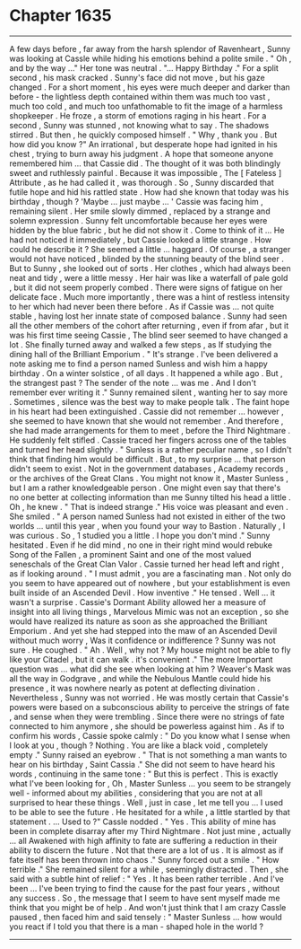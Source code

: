 
# Chapter 1635


---

A few days before , far away from the harsh splendor of Ravenheart , Sunny was looking at Cassle while hiding his emotions behind a polite smile .
" Oh , and by the way ..."
Her tone was neutral .
"... Happy Birthday ."
For a split second , his mask cracked .
Sunny's face did not move , but his gaze changed . For a short moment , his eyes were much deeper and darker than before - the lightless depth contained within them was much too vast , much too cold , and much too unfathomable to fit the image of a harmless shopkeeper .
He froze , a storm of emotions raging in his heart . For a second , Sunny was stunned , not knowing what to say .
The shadows stirred .
But then , he quickly composed himself .
" Why , thank you . But how did you know ?"
An irrational , but desperate hope had ignited in his chest , trying to burn away his judgment . A hope that someone anyone remembered him ... that Cassie did . The thought of it was both blindingly sweet and ruthlessly painful .
Because it was impossible , The [ Fateless ] Attribute , as he had called it , was thorough . So , Sunny discarded that futile hope and hid his rattled state .
How had she known that today was his birthday , though ?
'Maybe ... just maybe ... '
Cassie was facing him , remaining silent . Her smile slowly dimmed , replaced by a strange and solemn expression . Sunny felt uncomfortable because her eyes were hidden by the blue fabric , but he did not show it .
Come to think of it ...
He had not noticed it immediately , but Cassie looked a little strange .
How could he describe it ? She seemed a little ... haggard .
Of course , a stranger would not have noticed , blinded by the stunning beauty of the blind seer . But to Sunny , she looked out of sorts . Her clothes , which had always been neat and tidy , were a little messy . Her hair was like a waterfall of pale gold , but it did not seem properly combed . There were signs of fatigue on her delicate face .
Much more importantly , there was a hint of restless intensity to her which had never been there before . As if Cassie was ... not quite stable , having lost her innate state of composed balance .
Sunny had seen all the other members of the cohort after returning , even if from afar , but it was his first time seeing Cassie , The blind seer seemed to have changed a lot .
She finally turned away and walked a few steps , as If studying the dining hall of the Brilliant Emporium .
" It's strange . I've been delivered a note asking me to find a person named Sunless and wish him a happy birthday . On a winter solstice , of all days . It happened a while ago . But , the strangest past ? The sender of the note ... was me . And I don't remember ever writing it ."
Sunny remained silent , wanting her to say more . Sometimes , silence was the best way to make people talk .
The faint hope in his heart had been extinguished . Cassie did not remember ... however , she seemed to have known that she would not remember . And therefore , she had made arrangements for them to meet , before the Third Nightmare .
He suddenly felt stifled .
Cassie traced her fingers across one of the tables and turned her head slightly .
" Sunless is a rather peculiar name , so I didn't think that finding him would be difficult . But , to my surprise ... that person didn't seem to exist . Not in the government databases , Academy records , or the archives of the Great Clans . You might not know it , Master Sunless , but I am a rather knowledgeable person . One might even say that there's no one better at collecting information than me
Sunny tilted his head a little .
Oh , he knew .
" That is indeed strange ."
His voice was pleasant and even .
She smiled .
" A person named Sunless had not existed in either of the two worlds ... until this year , when you found your way to Bastion . Naturally , I was curious . So , 1 studied you a little . I hope you don't mind ."
Sunny hesitated . Even if he did mind , no one in their right mind would rebuke Song of the Fallen , a prominent Saint and one of the most valued seneschals of the Great Clan Valor .
Cassie turned her head left and right , as if looking around .
" I must admit , you are a fascinating man . Not only do you seem to have appeared out of nowhere , but your establishment is even built inside of an Ascended Devil . How inventive ."
He tensed .
Well ... it wasn't a surprise . Cassie's Dormant Ability allowed her a measure of insight into all living things , Marvelous Mimic was not an exception , so she would have realized its nature as soon as she approached the Brilliant Emporium .
And yet she had stepped into the maw of an Ascended Devil without much worry , Was it confidence or indifference ? Sunny was not sure .
He coughed .
" Ah . Well , why not ? My house might not be able to fly like your Citadel , but it can walk . it's convenient ."
The more Important question was ... what did she see when looking at him ? Weaver's Mask was all the way in Godgrave , and while the Nebulous Mantle could hide his presence , it was nowhere nearly as potent at deflecting divination .
Nevertheless , Sunny was not worried . He was mostly certain that Cassie's powers were based on a subconscious ability to perceive the strings of fate , and sense when they were trembling . Since there were no strings of fate connected to him anymore , she should be powerless against him .
As if to confirm his words , Cassie spoke calmly :
" Do you know what I sense when I look at you , though ? Nothing . You are like a black void , completely empty ."
Sunny raised an eyebrow .
" That is not something a man wants to hear on his birthday , Saint Cassia ."
She did not seem to have heard his words , continuing in the same tone :
" But this is perfect . This is exactly what I've been looking for , Oh , Master Sunless ... you seem to be strangely well - informed about my abilities , considering that you are not at all surprised to hear these things . Well , just in case , let me tell you ... I used to be able to see the future .
He hesitated for a while , a little startled by that statement .
... Used to ?"
Cassle nodded .
" Yes . This ability of mine has been in complete disarray after my Third Nightmare . Not just mine , actually ... all Awakened with high affinity to fate are suffering a reduction in their ability to discern the future . Not that there are a lot of us . It is almost as if fate itself has been thrown into chaos ."
Sunny forced out a smile .
" How terrible ."
She remained silent for a while , seemingly distracted . Then , she said with a subtle hint of relief :
" Yes . It has been rather terrible . And I've been ... I've been trying to find the cause for the past four years , without any success . So , the message that I seem to have sent myself made me think that you might be of help . And won't just think that I am crazy
Cassle paused , then faced him and said tensely :
" Master Sunless ... how would you react if I told you that there is a man - shaped hole in the world ?

---

